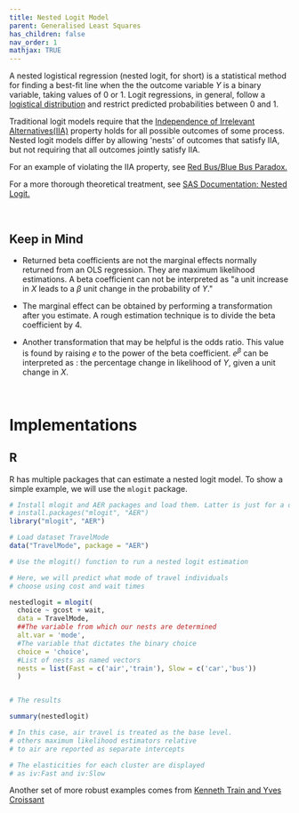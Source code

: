 ```yaml
---
title: Nested Logit Model
parent: Generalised Least Squares
has_children: false
nav_order: 1
mathjax: TRUE
---
```


A nested logistical regression (nested logit, for short) is a statistical method for finding a best-fit line when the the outcome variable $Y$ is a binary variable, taking values of 0 or 1. Logit regressions, in general, follow a [logistical distribution](https://en.wikipedia.org/wiki/Logistical_distribution) and restrict predicted probabilities between 0 and 1. 

Traditional logit models require that the [Independence of Irrelevant Alternatives(IIA)](https://en.wikipedia.org/wiki/Independence_of_irrelevant_alternatives) property holds for all possible outcomes of some process. Nested logit models differ by allowing 'nests' of outcomes that satisfy IIA, but not requiring that all outcomes jointly satisfy IIA.

For an example of violating the IIA property, see [Red Bus/Blue Bus Paradox.](https://en.wikipedia.org/wiki/Independence_of_irrelevant_alternatives#Criticisms_of_the_IIA_assumption)

For a more thorough theoretical treatment, see  [SAS Documentation: Nested Logit.](https://support.sas.com/documentation/cdl/en/etsug/66840/HTML/default/viewer.htm#etsug_mdc_sect032.htm)

<br>

## Keep in Mind

- Returned beta coefficients are not the marginal effects normally returned from an OLS regression. They are maximum likelihood estimations. A beta coefficient can not be interpreted as "a unit increase in $X$ leads to a $\beta$ unit change in the probability of $Y$."

- The marginal effect can be obtained by performing a transformation after you estimate. A rough estimation technique is to divide the beta coefficient by 4.

- Another transformation that may be helpful is the odds ratio. This value is found by raising $e$ to the power of the beta coefficient. $e^\beta$ can be interpreted as : the percentage change in likelihood of $Y$, given a unit change in $X$.

<br>

# Implementations

## R

R has multiple packages that can estimate a nested logit model. To show a simple example, we will use the `mlogit` package. 


```r
# Install mlogit and AER packages and load them. Latter is just for a dataset we'll be using.
# install.packages("mlogit", "AER")
library("mlogit", "AER")

# Load dataset TravelMode
data("TravelMode", package = "AER")

# Use the mlogit() function to run a nested logit estimation

# Here, we will predict what mode of travel individuals
# choose using cost and wait times

nestedlogit = mlogit(
  choice ~ gcost + wait,
  data = TravelMode,
  ##The variable from which our nests are determined
  alt.var = 'mode',
  #The variable that dictates the binary choice
  choice = 'choice',
  #List of nests as named vectors
  nests = list(Fast = c('air','train'), Slow = c('car','bus'))
  )


# The results

summary(nestedlogit)

# In this case, air travel is treated as the base level.
# others maximum likelihood estimators relative
# to air are reported as separate intercepts

# The elasticities for each cluster are displayed
# as iv:Fast and iv:Slow
```
Another set of more robust examples comes from [Kenneth Train and Yves Croissant](https://cran.r-project.org/web/packages/mlogit/vignettes/e2nlogit.html)

